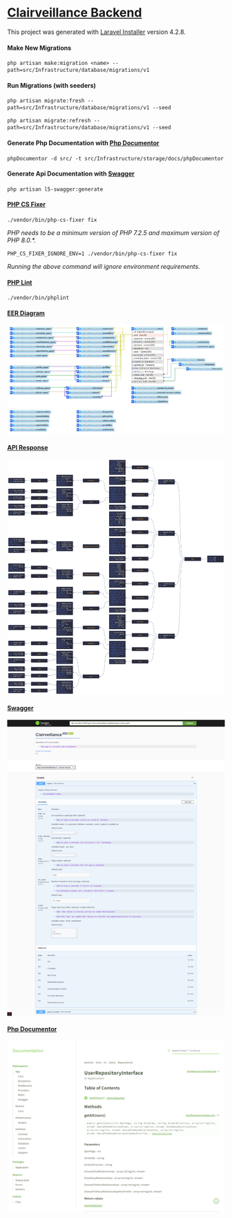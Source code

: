 # [Clairveillance Backend](https://github.com/Clairveillance/clairveillance-backend)

This project was generated with [Laravel Installer](https://github.com/laravel/installer) version 4.2.8.

#### Make New Migrations

```
php artisan make:migration <name> --path=src/Infrastructure/database/migrations/v1
```

#### Run Migrations (with seeders)

```
php artisan migrate:fresh --path=src/Infrastructure/database/migrations/v1 --seed
```

```
php artisan migrate:refresh --path=src/Infrastructure/database/migrations/v1 --seed
```

#### Generate Php Documentation with [Php Documentor](https://www.phpdoc.org/)

```
phpDocumentor -d src/ -t src/Infrastructure/storage/docs/phpDocumentor
```

#### Generate Api Documentation with [Swagger](https://github.com/DarkaOnLine/L5-Swagger)

```
php artisan l5-swagger:generate
```

#### [PHP CS Fixer](https://github.com/eduarguz/shift-php-cs)

```
./vendor/bin/php-cs-fixer fix
```

_PHP needs to be a minimum version of PHP 7.2.5 and maximum version of PHP 8.0.\*._

```
PHP_CS_FIXER_IGNORE_ENV=1 ./vendor/bin/php-cs-fixer fix
```

_Running the above command will ignore environment requirements._

#### [PHP Lint](https://github.com/overtrue/phplint)

```
./vendor/bin/phplint
```

#### [EER Diagram](https://github.com/Clairveillance/clairveillance-backend/blob/master/assets/img/EER_diagram_003.png)

![EER Diagram](assets/img/EER_diagram_003.png "EER Diagram")

#### [API Response](https://github.com/Clairveillance/clairveillance-backend/blob/master/assets/img/api_users_0043.png)

![API Response](assets/img/api_users_004.png "API Response Overview")

#### [Swagger](https://github.com/Clairveillance/clairveillance-backend/blob/master/assets/img/swagger_001.png)

![Swagger](assets/img/swagger_001.png "Swagger Overview")

#### [Php Documentor](https://github.com/Clairveillance/clairveillance-backend/blob/master/assets/img/php_documentor_002.png)

![Php Documentor](assets/img/php_documentor_002.png "Php Documentor Overview")
